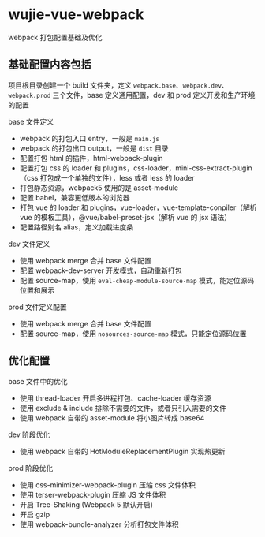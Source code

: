 # wujie-vue-webpack

webpack 打包配置基础及优化

## 基础配置内容包括
项目根目录创建一个 build 文件夹，定义 `webpack.base`、`webpack.dev`、`webpack.prod` 三个文件，base 定义通用配置，dev 和 prod 定义开发和生产环境的配置

base 文件定义
- webpack 的打包入口 entry，一般是 `main.js`
- webpack 的打包出口 output，一般是 `dist` 目录
- 配置打包 html 的插件，html-webpack-plugin
- 配置打包 css 的 loader 和 plugins，css-loader，mini-css-extract-plugin（css 打包成一个单独的文件），less 或者 less 的 loader
- 打包静态资源，webpack5 使用的是 asset-module
- 配置 babel，兼容更低版本的浏览器
- 打包 vue 的 loader 和 plugins，vue-loader，vue-template-conpiler（解析 vue 的模板工具），@vue/babel-preset-jsx（解析 vue 的 jsx 语法）
- 配置路径别名 alias，定义加载进度条

dev 文件定义
- 使用 webpack merge 合并 base 文件配置
- 配置 webpack-dev-server 开发模式，自动重新打包
- 配置 source-map，使用 `eval-cheap-module-source-map` 模式，能定位源码位置和展示

prod 文件定义配置
- 使用 webpack merge 合并 base 文件配置
- 配置 source-map，使用 `nosources-source-map` 模式，只能定位源码位置


## 优化配置
base 文件中的优化
- 使用 thread-loader 开启多进程打包、cache-loader 缓存资源
- 使用 exclude & include 排除不需要的文件，或者只引入需要的文件
- 使用 webpack 自带的 asset-module 将小图片转成 base64

dev 阶段优化
- 使用 webpack 自带的 HotModuleReplacementPlugin 实现热更新

prod 阶段优化
- 使用 css-minimizer-webpack-plugin 压缩 css 文件体积
- 使用 terser-webpack-plugin 压缩 JS 文件体积
- 开启 Tree-Shaking (Webpack 5 默认开启)
- 开启 gzip
- 使用 webpack-bundle-analyzer 分析打包文件体积
